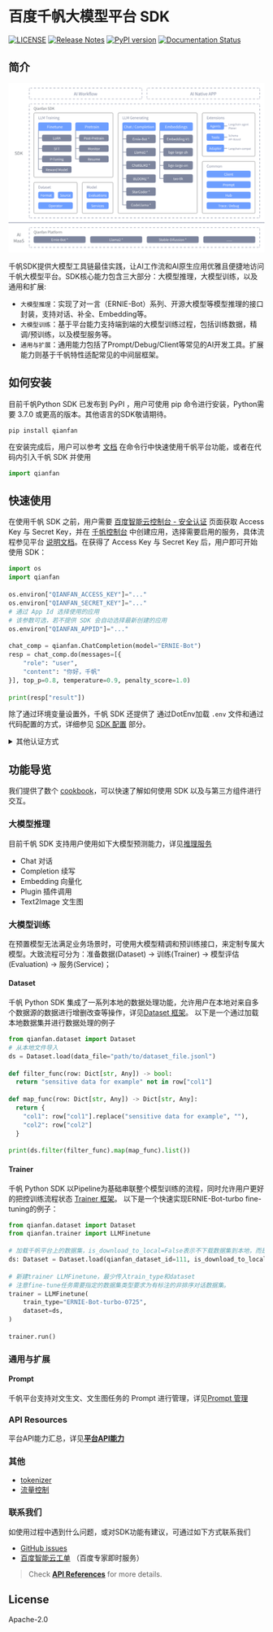 # 百度千帆大模型平台 SDK

[![LICENSE](https://img.shields.io/github/license/baidubce/bce-qianfan-sdk.svg)](https://github.com/baidubce/bce-qianfan-sdk/blob/master/LICENSE)
[![Release Notes](https://img.shields.io/github/release/baidubce/bce-qianfan-sdk)](https://github.com/baidubce/bce-qianfan-sdk/releases)
[![PyPI version](https://badge.fury.io/py/qianfan.svg)](https://pypi.org/project/qianfan/)
[![Documentation Status](https://readthedocs.org/projects/qianfan/badge/?version=stable)](https://qianfan.readthedocs.io/en/stable/README.html)

## 简介

![framwwork](/docs/imgs/sdk_framework.png)

千帆SDK提供大模型工具链最佳实践，让AI工作流和AI原生应用优雅且便捷地访问千帆大模型平台。SDK核心能力包含三大部分：大模型推理，大模型训练，以及通用和扩展:

- `大模型推理`：实现了对一言（ERNIE-Bot）系列、开源大模型等模型推理的接口封装，支持对话、补全、Embedding等。
- `大模型训练`：基于平台能力支持端到端的大模型训练过程，包括训练数据，精调/预训练，以及模型服务等。
- `通用与扩展`：通用能力包括了Prompt/Debug/Client等常见的AI开发工具。扩展能力则基于千帆特性适配常见的中间层框架。

## 如何安装

目前千帆Python SDK 已发布到 PyPI ，用户可使用 pip 命令进行安装，Python需要 3.7.0 或更高的版本。其他语言的SDK敬请期待。

```
pip install qianfan
```

在安装完成后，用户可以参考 [文档](./docs/cli.md) 在命令行中快速使用千帆平台功能，或者在代码内引入千帆 SDK 并使用

```python
import qianfan
```

## 快速使用

在使用千帆 SDK 之前，用户需要 [百度智能云控制台 - 安全认证](https://console.bce.baidu.com/iam/#/iam/accesslist) 页面获取 Access Key 与 Secret Key，并在 [千帆控制台](https://console.bce.baidu.com/qianfan/ais/console/applicationConsole/application) 中创建应用，选择需要启用的服务，具体流程参见平台 [说明文档](https://cloud.baidu.com/doc/Reference/s/9jwvz2egb)。在获得了 Access Key 与 Secret Key 后，用户即可开始使用 SDK：

```python
import os
import qianfan

os.environ["QIANFAN_ACCESS_KEY"]="..."
os.environ["QIANFAN_SECRET_KEY"]="..."
# 通过 App Id 选择使用的应用
# 该参数可选，若不提供 SDK 会自动选择最新创建的应用
os.environ["QIANFAN_APPID"]="..."

chat_comp = qianfan.ChatCompletion(model="ERNIE-Bot")
resp = chat_comp.do(messages=[{
    "role": "user",
    "content": "你好，千帆"
}], top_p=0.8, temperature=0.9, penalty_score=1.0)

print(resp["result"])
```

除了通过环境变量设置外，千帆 SDK 还提供了 通过DotEnv加载 `.env` 文件和通过代码配置的方式，详细参见 [SDK 配置](./docs/configurable.md) 部分。

<details>
<summary> 其他认证方式 </summary>

> 这里是一些其他认证方式，请仅在无法获取 Access Key 与 Secret Key 时使用。这些认证方式已经过时，将在未来从 SDK 中移除。

API Key (**AK**) 和 Secret Key (**SK**）是用户在调用千帆模型相关功能时所需要的凭证。具体获取流程参见平台的[应用接入使用说明文档](https://cloud.baidu.com/doc/WENXINWORKSHOP/s/Slkkydake)，但该认证方式无法使用训练、发布模型等功能，若需使用请使用 Access Key 和 Secret Key 的方式进行认证。在获得并配置了 AK 以及 SK 后，用户即可开始使用 SDK：

```python
import os
import qianfan

os.environ["QIANFAN_AK"]="..."
os.environ["QIANFAN_SK"]="..."

chat_comp = qianfan.ChatCompletion(model="ERNIE-Bot")
resp = chat_comp.do(messages=[{
    "role": "user",
    "content": "你好，千帆"
}], top_p=0.8, temperature=0.9, penalty_score=1.0)

print(resp["result"])
```

适用范围：

| 功能 | API Key | Access Key |
|:---|:---:|:---:|
| Chat 对话 | ✅ | ✅ |
| Completion 续写 | ✅ | ✅ |
| Embedding 向量化 | ✅ | ✅ |
| Plugin 插件调用 | ✅ | ✅ |
| 文生图 | ✅ | ✅ |
| 大模型调优 | ❌ | ✅ |
| 大模型管理 | ❌ | ✅ |
| 大模型服务 | ❌ | ✅ |
| 数据集管理 | ❌ | ✅ |

</details>

## 功能导览

我们提供了数个 [cookbook](https://github.com/baidubce/bce-qianfan-sdk/tree/main/cookbook)，可以快速了解如何使用 SDK 以及与第三方组件进行交互。

### 大模型推理

目前千帆 SDK 支持用户使用如下大模型预测能力，详见[推理服务](./docs/inference.md)

+ Chat 对话
+ Completion 续写
+ Embedding 向量化
+ Plugin 插件调用
+ Text2Image 文生图

### 大模型训练

在预置模型无法满足业务场景时，可使用大模型精调和预训练接口，来定制专属大模型。大致流程可分为：准备数据(Dataset) -> 训练(Trainer) -> 模型评估(Evaluation) -> 服务(Service)；

#### Dataset

千帆 Python SDK 集成了一系列本地的数据处理功能，允许用户在本地对来自多个数据源的数据进行增删改查等操作，详见[Dataset 框架](./docs/dataset.md)。
以下是一个通过加载本地数据集并进行数据处理的例子
```python
from qianfan.dataset import Dataset
# 从本地文件导入
ds = Dataset.load(data_file="path/to/dataset_file.jsonl")

def filter_func(row: Dict[str, Any]) -> bool:
  return "sensitive data for example" not in row["col1"]

def map_func(row: Dict[str, Any]) -> Dict[str, Any]:
  return {
    "col1": row["col1"].replace("sensitive data for example", ""),
    "col2": row["col2"]
  }

print(ds.filter(filter_func).map(map_func).list())
```

#### Trainer

千帆 Python SDK 以Pipeline为基础串联整个模型训练的流程，同时允许用户更好的把控训练流程状态 [Trainer 框架](./docs/trainer.md)。
以下是一个快速实现ERNIE-Bot-turbo fine-tuning的例子：
```python
from qianfan.dataset import Dataset
from qianfan.trainer import LLMFinetune

# 加载千帆平台上的数据集，is_download_to_local=False表示不下载数据集到本地，而是直接使用
ds: Dataset = Dataset.load(qianfan_dataset_id=111, is_download_to_local=False)

# 新建trainer LLMFinetune，最少传入train_type和dataset
# 注意fine-tune任务需要指定的数据集类型要求为有标注的非排序对话数据集。
trainer = LLMFinetune(
    train_type="ERNIE-Bot-turbo-0725",
    dataset=ds, 
)

trainer.run()

```

### 通用与扩展

#### Prompt

千帆平台支持对文生文、文生图任务的 Prompt 进行管理，详见[Prompt 管理](./docs/prompt.md)

### API Resources

平台API能力汇总，详见[**平台API能力**](./docs/api_contents.md)

### 其他
- [tokenizer](./docs/utils.md)
- [流量控制](./docs/configurable.md)

### 联系我们
如使用过程中遇到什么问题，或对SDK功能有建议，可通过如下方式联系我们
- [GitHub issues](https://github.com/baidubce/bce-qianfan-sdk/issues)
- [百度智能云工单](https://console.bce.baidu.com/ticket/#/ticket/create?productId=279) （百度专家即时服务）

> Check [**API References**](https://qianfan.readthedocs.io/en/stable/qianfan.html) for more details.
## License

Apache-2.0
